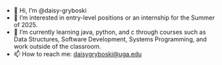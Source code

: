 - 👋 Hi, I’m @daisy-gryboski
- 👀 I’m interested in entry-level positions or an internship for the Summer of 2025. 
- 🌱 I’m currently learning java, python, and c through courses such as Data Structures, Software Development, Systems Programming, and work outside of the classroom.
- 📫 How to reach me: daisygryboski@uga.edu

<!---
daisy-gryboski/daisy-gryboski is a ✨ special ✨ repository because its `README.md` (this file) appears on your GitHub profile.
You can click the Preview link to take a look at your changes.
--->
